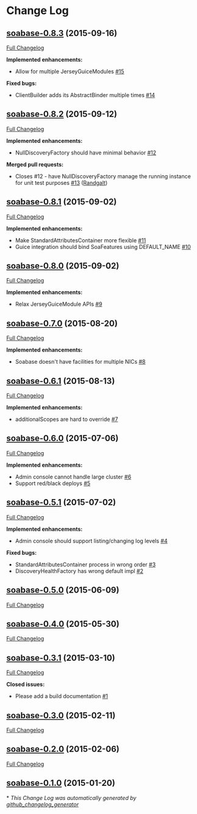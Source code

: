 # Change Log

## [soabase-0.8.3](https://github.com/soabase/soabase/tree/soabase-0.8.3) (2015-09-16)
[Full Changelog](https://github.com/soabase/soabase/compare/soabase-0.8.2...soabase-0.8.3)

**Implemented enhancements:**

- Allow for multiple JerseyGuiceModules [\#15](https://github.com/soabase/soabase/issues/15)

**Fixed bugs:**

- ClientBuilder adds its AbstractBinder multiple times [\#14](https://github.com/soabase/soabase/issues/14)

## [soabase-0.8.2](https://github.com/soabase/soabase/tree/soabase-0.8.2) (2015-09-12)
[Full Changelog](https://github.com/soabase/soabase/compare/soabase-0.8.1...soabase-0.8.2)

**Implemented enhancements:**

- NullDiscoveryFactory should have minimal behavior [\#12](https://github.com/soabase/soabase/issues/12)

**Merged pull requests:**

- Closes \#12 - have NullDiscoveryFactory manage the running instance for unit test purposes [\#13](https://github.com/soabase/soabase/pull/13) ([Randgalt](https://github.com/Randgalt))

## [soabase-0.8.1](https://github.com/soabase/soabase/tree/soabase-0.8.1) (2015-09-02)
[Full Changelog](https://github.com/soabase/soabase/compare/soabase-0.8.0...soabase-0.8.1)

**Implemented enhancements:**

- Make StandardAttributesContainer more flexible [\#11](https://github.com/soabase/soabase/issues/11)
- Guice integration should bind SoaFeatures using DEFAULT\_NAME [\#10](https://github.com/soabase/soabase/issues/10)

## [soabase-0.8.0](https://github.com/soabase/soabase/tree/soabase-0.8.0) (2015-09-02)
[Full Changelog](https://github.com/soabase/soabase/compare/soabase-0.7.0...soabase-0.8.0)

**Implemented enhancements:**

- Relax JerseyGuiceModule APIs [\#9](https://github.com/soabase/soabase/issues/9)

## [soabase-0.7.0](https://github.com/soabase/soabase/tree/soabase-0.7.0) (2015-08-20)
[Full Changelog](https://github.com/soabase/soabase/compare/soabase-0.6.1...soabase-0.7.0)

**Implemented enhancements:**

- Soabase doesn't have facilities for multiple NICs [\#8](https://github.com/soabase/soabase/issues/8)

## [soabase-0.6.1](https://github.com/soabase/soabase/tree/soabase-0.6.1) (2015-08-13)
[Full Changelog](https://github.com/soabase/soabase/compare/soabase-0.6.0...soabase-0.6.1)

**Implemented enhancements:**

- additionalScopes are hard to override [\#7](https://github.com/soabase/soabase/issues/7)

## [soabase-0.6.0](https://github.com/soabase/soabase/tree/soabase-0.6.0) (2015-07-06)
[Full Changelog](https://github.com/soabase/soabase/compare/soabase-0.5.1...soabase-0.6.0)

**Implemented enhancements:**

- Admin console cannot handle large cluster [\#6](https://github.com/soabase/soabase/issues/6)
- Support red/black deploys [\#5](https://github.com/soabase/soabase/issues/5)

## [soabase-0.5.1](https://github.com/soabase/soabase/tree/soabase-0.5.1) (2015-07-02)
[Full Changelog](https://github.com/soabase/soabase/compare/soabase-0.5.0...soabase-0.5.1)

**Implemented enhancements:**

- Admin console should support listing/changing log levels [\#4](https://github.com/soabase/soabase/issues/4)

**Fixed bugs:**

- StandardAttributesContainer process in wrong order [\#3](https://github.com/soabase/soabase/issues/3)
- DiscoveryHealthFactory has wrong default impl [\#2](https://github.com/soabase/soabase/issues/2)

## [soabase-0.5.0](https://github.com/soabase/soabase/tree/soabase-0.5.0) (2015-06-09)
[Full Changelog](https://github.com/soabase/soabase/compare/soabase-0.4.0...soabase-0.5.0)

## [soabase-0.4.0](https://github.com/soabase/soabase/tree/soabase-0.4.0) (2015-05-30)
[Full Changelog](https://github.com/soabase/soabase/compare/soabase-0.3.1...soabase-0.4.0)

## [soabase-0.3.1](https://github.com/soabase/soabase/tree/soabase-0.3.1) (2015-03-10)
[Full Changelog](https://github.com/soabase/soabase/compare/soabase-0.3.0...soabase-0.3.1)

**Closed issues:**

- Please add a build documentation [\#1](https://github.com/soabase/soabase/issues/1)

## [soabase-0.3.0](https://github.com/soabase/soabase/tree/soabase-0.3.0) (2015-02-11)
[Full Changelog](https://github.com/soabase/soabase/compare/soabase-0.2.0...soabase-0.3.0)

## [soabase-0.2.0](https://github.com/soabase/soabase/tree/soabase-0.2.0) (2015-02-06)
[Full Changelog](https://github.com/soabase/soabase/compare/soabase-0.1.0...soabase-0.2.0)

## [soabase-0.1.0](https://github.com/soabase/soabase/tree/soabase-0.1.0) (2015-01-20)


\* *This Change Log was automatically generated by [github_changelog_generator](https://github.com/skywinder/Github-Changelog-Generator)*